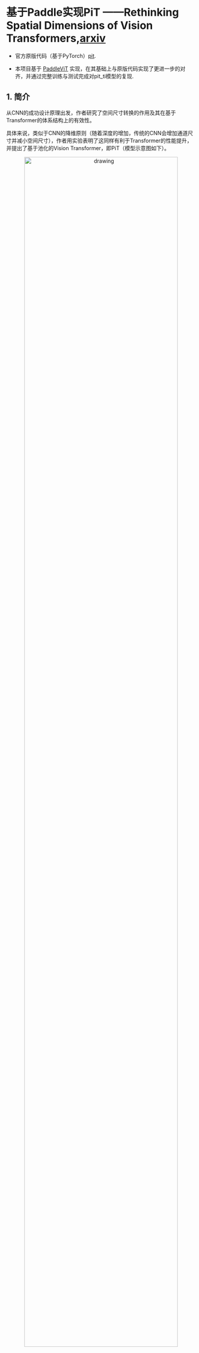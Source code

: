 # 基于Paddle实现PiT  ——Rethinking Spatial Dimensions of Vision Transformers,[arxiv](https://arxiv.org/pdf/2103.16302v2.pdf)

- 官方原版代码（基于PyTorch）[pit](https://github.com/naver-ai/pit).

- 本项目基于 [PaddleViT](https://github.com/BR-IDL/PaddleViT.git) 实现，在其基础上与原版代码实现了更进一步的对齐，并通过完整训练与测试完成对pit_ti模型的复现.

## 1. 简介

从CNN的成功设计原理出发，作者研究了空间尺寸转换的作用及其在基于Transformer的体系结构上的有效性。

具体来说，类似于CNN的降维原则（随着深度的增加，传统的CNN会增加通道尺寸并减小空间尺寸），作者用实验表明了这同样有利于Transformer的性能提升，并提出了基于池化的Vision Transformer，即PiT（模型示意图如下）。

<p align="center">
<img src="./images/pit.png" alt="drawing" width="90%" height="90%"/>
    <h4 align="center">PiT 模型示意图</h4>
</p>

## 2. 数据集和复现精度

### 数据集

原文使用的为ImageNet-1k 2012（ILSVRC2012），共1000类，训练集/测试集图片分布：1281167/50000，数据集大小为144GB。

本项目使用的为官方推荐的图片压缩过的更轻量的Light_ILSVRC2012，数据集大小为65GB。其在AI Studio上的地址为：[Light_ILSVRC2012_part_0.tar](https://aistudio.baidu.com/aistudio/datasetdetail/114241) 与 [Light_ILSVRC2012_part_1.tar](https://aistudio.baidu.com/aistudio/datasetdetail/114746)。

数据集结构（可以参照[这个脚本](https://gist.github.com/BIGBALLON/8a71d225eff18d88e469e6ea9b39cef4)下载并整理数据集）：

```
│imagenet/
├──train/
│  ├── n01440764
│  │   ├── n01440764_10026.JPEG
│  │   ├── n01440764_10027.JPEG
│  │   ├── ......
│  ├── ......
├──val/
│  ├── n01440764
│  │   ├── ILSVRC2012_val_00000293.JPEG
│  │   ├── ILSVRC2012_val_00002138.JPEG
│  │   ├── ......
│  ├── ......
```

### 复现精度

|  Model   |  目标精度Acc@1|  实现精度Acc@1|Image Size   | batch_size | Crop_pct   | epoch  |
|  ----    |  ----      |  ----     |  ----       | ----       | ----       | ----  |
| pit_ti  |  73.0       |  **72.97**     |224          |256*4GPUs         |0.9         | 300 <br> (+10 COOLDOWN)|

> 【注】上表中的实现精度在原版ILSVRC2012验证集上测试得到。
值得一提的是，本项目在Light_ILSVRC2012的验证集上的Validation Acc@1达到了**73.17**。

本项目训练得到的最佳模型参数与训练日志log均存放于[output](output)文件夹下。

### 日志文件说明

本项目通过AI Studio的脚本任务运行，中途中断了4次，因此共有5个日志文件。为了方便检阅，本人手动将log命名为`log_开始epoch-结束epoch.txt`格式。具体来说：

- `output/log_1-76.txt`：epoch1~epoch76。这一版代码定义每10个epoch保存一次模型权重，每2个epoch验证一次，同时若验证精度高于历史精度，则保存为`Best_PiT.pdparams`，因此在epoch76训练结束但还未验证的时候中断，下一次的训练只能从验证精度最高的epoch74继续训练。

- `output/log_75-142.txt`：epoch75~epoch142。从这一版代码开始，新增了每次训练之后都保存一下模型参数为`PiT-Latest.pdparams`，这样无论哪个epoch训练中断都可以继续训练啦。

- `output/log_143-225.txt`：epoch143~epoch225。

- `output/log_226-303.txt`：epoch226~epoch303。

- `output/log_304-310.txt`：epoch304~epoch310。

- `output/log_eval.txt`：使用训练得到的最好模型（epoch308）在原版ILSVRC2012验证集上验证日志。

## 3. 准备环境

推荐环境配置：

- Python>=3.6
- yaml>=0.2.5
- [PaddlePaddle](https://www.paddlepaddle.org.cn/documentation/docs/en/install/index_en.html)>=2.1.0
- [yacs](https://github.com/rbgirshick/yacs)==0.1.8
- scipy
- pyyaml

本人环境配置：

- 硬件：Tesla V100 * 4（由衷感谢百度飞桨平台提供高性能算力支持）

- [PaddlePaddle](https://www.paddlepaddle.org.cn/documentation/docs/en/install/index_en.html)==2.2.1
- Python==3.7

## 4. 快速开始

本项目现已通过脚本任务形式部署到AI Studio上，您可以选择fork下来直接运行`sh run.sh`，数据集处理等脚本均已部署好。链接：[paddle_pit](https://aistudio.baidu.com/aistudio/clusterprojectdetail/3397849)。

或者您也可以git本repo在本地运行：

### 第一步：克隆本项目

```
git clone https://github.com/hatimwen/paddle_pit.git
cd paddle_pit
```

### 第二步：修改参数

请根据实际情况，修改`scripts`路径下的脚本内容（如：gpu，数据集路径data_path，batch_size等）。

### 第三步：验证模型

多卡请运行：
```
sh scripts/run_eval_multi.sh
```

单卡请运行：
```
sh scripts/run_eval.sh
```

### 第四步：训练模型

多卡请运行：
```
sh scripts/run_train_multi.sh
```

单卡请运行：
```
sh scripts/run_train.sh
```

### 第五步：验证预测

```
python predict.py \
-pretrained='output/Best_PiT' \
-img_path='images/ILSVRC2012_val_00004506.JPEG'
```

<p align="center">
<img src="./images/ILSVRC2012_val_00004506.JPEG"/>
    <h4 align="center">验证图片（类别：藏獒， id: 244）</h4>
</p>

输出结果为:

```
class_id: 244, prob: 0.8468140959739685
```

对照ImageNet类别id（[ImageNet数据集编号对应的类别内容](https://blog.csdn.net/winycg/article/details/101722445)），可知`244`为藏獒，预测结果正确。

## 5.代码结构

```
|-- paddle_pit
    |-- output              # 日志及模型文件
    |-- configs             # 参数
        |-- pit_ti.yaml
    |-- datasets
        |-- ImageNet1K      # 数据集路径
    |-- scripts             # 运行脚本
        |-- run_train.sh
        |-- run_train_multi.sh
        |-- run_eval.sh
        |-- run_eval_multi.sh
    |-- augment.py          # 数据增强
    |-- config.py           # 最底层配置文件
    |-- datasets.py         # dataset与dataloader
    |-- droppath.py         # droppath定义
    |-- losses.py           # loss定义
    |-- main_multi_gpu.py   # 多卡训练测试代码
    |-- main_single_gpu.py  # 单卡训练测试代码
    |-- mixup.py            # mixup定义
    |-- model_ema.py        # EMA定义
    |-- pit.py              # pit模型结构定义
    |-- random_erasing.py   # random_erasing定义
    |-- regnet.py           # 教师模型定义（本项目并未对此验证，仅作保留）
    |-- transforms.py       # RandomHorizontalFlip定义
    |-- utils.py            # CosineLRScheduler及AverageMeter定义
    |-- README.md
    |-- requirements.txt
```

## 6. 参考及引用

```
@InProceedings{Yuan_2021_ICCV,
    author    = {Yuan, Li and Chen, Yunpeng and Wang, Tao and Yu, Weihao and Shi, Yujun and Jiang, Zi-Hang and Tay, Francis E.H. and Feng, Jiashi and Yan, Shuicheng},
    title     = {Tokens-to-Token ViT: Training Vision Transformers From Scratch on ImageNet},
    booktitle = {Proceedings of the IEEE/CVF International Conference on Computer Vision (ICCV)},
    month     = {October},
    year      = {2021},
    pages     = {558-567}
}
```

- [pit](https://github.com/naver-ai/pit)

- [Paddle](https://github.com/paddlepaddle/paddle)

- [PaddleViT](https://github.com/BR-IDL/PaddleViT.git)

最后，非常感谢百度举办的[飞桨论文复现挑战赛（第五期）](https://aistudio.baidu.com/aistudio/competition/detail/126/0/introduction)让本人对Paddle理解更加深刻。
同时也非常感谢[朱欤老师](https://github.com/xperzy)团队用[Paddle](https://github.com/paddlepaddle/paddle)实现的[PaddleViT](https://github.com/BR-IDL/PaddleViT.git)，本项目大部分代码都是从中copy来的，而仅仅实现了其与原版代码训练步骤的进一步对齐与完整的训练过程，但本人也同样受益匪浅！:hearts:


## Contact

- Author: Hatimwen

- Email: hatimwen@163.com
